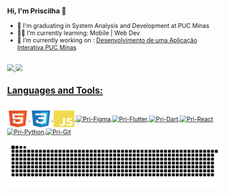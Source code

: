 ### Hi, I'm Priscilha :wave:



- 📖 I'm graduating in System Analysis and Development at PUC Minas
- :woman_technologist:  I’m currently learning: Mobile | Web Dev
- 🔎 I’m currently working on : [Desenvolvimento de uma Aplicação Interativa PUC Minas](https://github.com/ICEI-PUC-Minas-PMV-ADS/pmv-ads-2021-2-e2-proj-int-t5-grupo-notfy)
<br/>

 <div>
  <a href="https://github.com/priscilha">
  <img height="160em" src="https://github-readme-stats.vercel.app/api?username=priscilha&show_icons=true&theme=tokyonight&include_all_commits=true&count_private=true"/>
  <img height="160em" src="https://github-readme-stats.vercel.app/api/top-langs/?username=priscilha&layout=compact&langs_count=7&theme=tokyonight"/>
</div>

  ## Languages and Tools:
 
  <div style="display: inline_block"><br>
   
   <img align="center" alt="Pri-HTML" height="40" width="50" src="https://raw.githubusercontent.com/devicons/devicon/master/icons/html5/html5-original.svg">
   <img align="center" alt="Pri-CSS" height="40" width="50" src="https://raw.githubusercontent.com/devicons/devicon/master/icons/css3/css3-original.svg">
   <img align="center" alt="Pri-Js" height="40" width="50" src="https://raw.githubusercontent.com/devicons/devicon/master/icons/javascript/javascript-plain.svg">
   <img align="center" alt="Pri-Figma" height="40" width="50" src="https://cdn.jsdelivr.net/gh/devicons/devicon/icons/figma/figma-original.svg" />
   <img align="center" alt="Pri-Flutter" height="40" width="50" src="https://cdn.jsdelivr.net/gh/devicons/devicon/icons/flutter/flutter-original.svg" />
   <img align="center" alt="Pri-Dart" height="40" width="50" src="https://cdn.jsdelivr.net/gh/devicons/devicon/icons/dart/dart-original.svg" />
   <img align="center" alt="Pri-React" height="40" width="50" src="https://cdn.jsdelivr.net/gh/devicons/devicon/icons/react/react-original.svg" />
   <img align="center" alt="Pri-Python" height="40" width="50" src="https://cdn.jsdelivr.net/gh/devicons/devicon/icons/python/python-original.svg" />
   <img align="center" alt="Pri-Git" height="40" width="50" src="https://cdn.jsdelivr.net/gh/devicons/devicon/icons/git/git-original.svg" />

   ![Snake animation](https://github.com/priscilha/priscilha/blob/output/github-contribution-grid-snake.svg)
</div>
